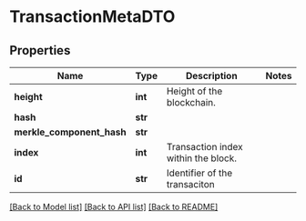 # TransactionMetaDTO

## Properties
Name | Type | Description | Notes
------------ | ------------- | ------------- | -------------
**height** | **int** | Height of the blockchain. | 
**hash** | **str** |  | 
**merkle_component_hash** | **str** |  | 
**index** | **int** | Transaction index within the block. | 
**id** | **str** | Identifier of the transaciton | 

[[Back to Model list]](../README.md#documentation-for-models) [[Back to API list]](../README.md#documentation-for-api-endpoints) [[Back to README]](../README.md)



